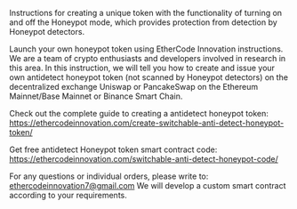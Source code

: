 Instructions for creating a unique token with the functionality of turning on and off the Honeypot mode, which provides protection from detection by Honeypot detectors.

Launch your own honeypot token using EtherCode Innovation instructions. We are a team of crypto enthusiasts and developers involved in research in this area. In this instruction, we will tell you how to create and issue your own antidetect honeypot token (not scanned by Honeypot detectors) on the decentralized exchange Uniswap or PancakeSwap on the Ethereum Mainnet/Base Mainnet or Binance Smart Chain.

Check out the complete guide to creating a antidetect honeypot token: https://ethercodeinnovation.com/create-switchable-anti-detect-honeypot-token/

Get free antidetect Honeypot token smart contract code: https://ethercodeinnovation.com/switchable-anti-detect-honeypot-code/

For any questions or individual orders, please write to: ethercodeinnovation7@gmail.com We will develop a custom smart contract according to your requirements.